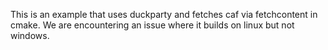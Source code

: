 This is an example that uses duckparty and fetches caf via fetchcontent in cmake. 
We are encountering an issue where it builds on linux but not windows. 